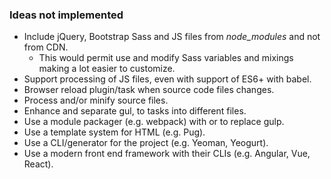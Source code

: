 
### Ideas not implemented

- Include jQuery, Bootstrap Sass and JS files from *node_modules* and not from CDN.
  - This would permit use and modify Sass variables and mixings making a lot easier to customize. 
- Support processing of JS files, even with support of ES6+ with babel.
- Browser reload plugin/task when source code files changes.
- Process and/or minify source files.
- Enhance and separate gul, to tasks into different files.
- Use a module packager (e.g. webpack) with or to replace gulp.
- Use a template system for HTML (e.g. Pug).
- Use a CLI/generator for the project (e.g. Yeoman, Yeogurt).
- Use a modern front end framework with their CLIs (e.g. Angular, Vue, React).
